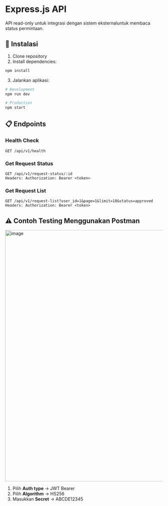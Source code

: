 # Express.js API

API read-only untuk integrasi dengan sistem eksternaluntuk membaca status permintaan.

## 🚀 Instalasi

1. Clone repository
2. Install dependencies:
```bash
npm install
```

3. Jalankan aplikasi:
```bash
# Development
npm run dev

# Production
npm start
```

## 📋 Endpoints

### Health Check
```
GET /api/v1/health
```

### Get Request Status
```
GET /api/v1/request-status/:id
Headers: Authorization: Bearer <token>
```

### Get Request List
```
GET /api/v1/request-list?user_id=1&page=1&limit=10&status=approved
Headers: Authorization: Bearer <token>
```

## ⚠️ Contoh Testing Menggunakan Postman
<img width="1980" height="804" alt="image" src="https://github.com/user-attachments/assets/44a873e5-3a2f-413e-961a-3d49fdd52684" />

1. Pilih **Auth type** → JWT Bearer
2. Pilih **Algorithm** → HS256
3. Masukkan **Secret** → ABCDE12345

